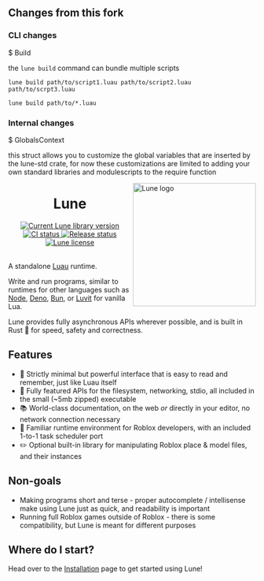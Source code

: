 <!-- markdownlint-disable MD033 -->
<!-- markdownlint-disable MD041 -->

## Changes from this fork

### CLI changes

$ Build

the `lune build` command can bundle multiple scripts

```shell
lune build path/to/script1.luau path/to/script2.luau path/to/scrpt3.luau
```

```shell
lune build path/to/*.luau
```

### Internal changes

$ GlobalsContext

this struct allows you to customize the global variables that are inserted by the lune-std crate, for now these customizations are limited to adding your own standard libraries and modulescripts to the require function

<img align="right" width="250" src="assets/logo/tilt_svg.svg" alt="Lune logo" />

<h1 align="center">Lune</h1>

<div align="center">
	<div>
		<a href="https://crates.io/crates/lune">
			<img src="https://img.shields.io/crates/v/lune.svg?label=Version" alt="Current Lune library version" />
		</a>
		<a href="https://github.com/lune-org/lune/actions">
			<img src="https://shields.io/endpoint?url=https://badges.readysetplay.io/workflow/lune-org/lune/ci.yaml" alt="CI status" />
		</a>
		<a href="https://github.com/lune-org/lune/actions">
			<img src="https://shields.io/endpoint?url=https://badges.readysetplay.io/workflow/lune-org/lune/release.yaml" alt="Release status" />
		</a>
		<a href="https://github.com/lune-org/lune/blob/main/LICENSE.txt">
			<img src="https://img.shields.io/github/license/lune-org/lune.svg?label=License&color=informational" alt="Lune license" />
		</a>
	</div>
</div>

<br/>

A standalone [Luau](https://luau-lang.org) runtime.

Write and run programs, similar to runtimes for other languages such as [Node](https://nodejs.org), [Deno](https://deno.land), [Bun](https://bun.sh), or [Luvit](https://luvit.io) for vanilla Lua.

Lune provides fully asynchronous APIs wherever possible, and is built in Rust 🦀 for speed, safety and correctness.

## Features

- 🌙 Strictly minimal but powerful interface that is easy to read and remember, just like Luau itself
- 🧰 Fully featured APIs for the filesystem, networking, stdio, all included in the small (~5mb zipped) executable
- 📚 World-class documentation, on the web _or_ directly in your editor, no network connection necessary
- 🏡 Familiar runtime environment for Roblox developers, with an included 1-to-1 task scheduler port
- ✏️ Optional built-in library for manipulating Roblox place & model files, and their instances

## Non-goals

- Making programs short and terse - proper autocomplete / intellisense make using Lune just as quick, and readability is important
- Running full Roblox games outside of Roblox - there is some compatibility, but Lune is meant for different purposes

## Where do I start?

Head over to the [Installation](https://lune-org.github.io/docs/getting-started/1-installation) page to get started using Lune!
